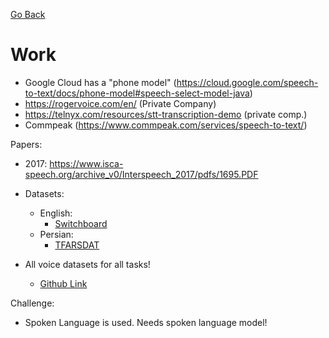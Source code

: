 [Go Back](https://github.com/arm-on/plan/blob/main/README.md)
# Work

- Google Cloud has a "phone model" (https://cloud.google.com/speech-to-text/docs/phone-model#speech-select-model-java)
- https://rogervoice.com/en/ (Private Company)
- https://telnyx.com/resources/stt-transcription-demo (private comp.)
- Commpeak (https://www.commpeak.com/services/speech-to-text/)

Papers:
- 2017: https://www.isca-speech.org/archive_v0/Interspeech_2017/pdfs/1695.PDF

- Datasets:
    - English:
      - [Switchboard](https://paperswithcode.com/dataset/switchboard-1-corpus)
    - Persian:
      - [TFARSDAT](https://www.isca-speech.org/archive/pdfs/eurospeech_2003/bijankhan03_eurospeech.pdf)

- All voice datasets for all tasks!
    - [Github Link](https://github.com/arm-on/voice_datasets)

Challenge:
- Spoken Language is used. Needs spoken language model!